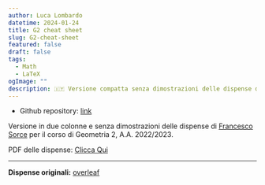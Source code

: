 ```yaml
---
author: Luca Lombardo
datetime: 2024-01-24
title: G2 cheat sheet
slug: G2-cheat-sheet
featured: false
draft: false
tags:
  - Math
  - LaTeX
ogImage: ""
description: 🇮🇹 Versione compatta senza dimostrazioni delle dispense di Geometria 2 di Francesco Sorce.
---
```



- Github repository: [link](https://github.com/lukefleed/G2-cheat-sheet)

Versione in due colonne e senza dimostrazioni delle dispense di [Francesco Sorce](https://poisson.phc.dm.unipi.it/~fsorce/) per il corso di Geometria 2, A.A. 2022/2023.

PDF delle dispense: [Clicca Qui](https://github.com/lukefleed/G2-cheat-sheet/raw/build/G2_cheat_sheet.pdf)

---

**Dispense originali:** [overleaf](https://www.overleaf.com/read/vsdktbwrgpth)
